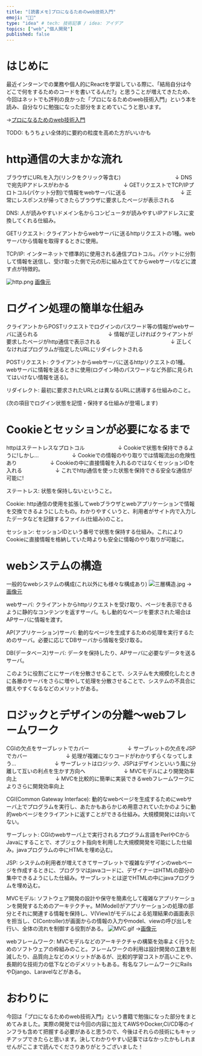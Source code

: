 ```yaml
---
title: "[読書メモ]プロになるためのweb技術入門"
emoji: "🧑‍💻"
type: "idea" # tech: 技術記事 / idea: アイデア
topics: ["web","個人開発"]
published: false
---
```

# はじめに
最近インターンでの業務や個人的にReactを学習している際に、「結局自分は今どこで何をするためのコードを書いてるんだ?」と思うことが増えてきたため、今回はネットでも評判の良かった「プロになるためのweb技術入門」という本を読み、自分なりに勉強になった部分をまとめていこうと思います。


→[プロになるためのweb技術入門](https://amzn.asia/d/hlOku8X)

TODO: もうちょい全体的に要約の粒度を高めた方がいいかも
# http通信の大まかな流れ
ブラウザにURLを入力(リンクをクリック等含む)
　　　　　　　　　　↓
DNSで宛先IPアドレスがわかる
　　　　　　　　　　↓
GETリクエストでTCP/IPプロトコル(パケット分割)で情報をwebサーバに送る
　　　　　　　　　　↓
正常にレスポンスが帰ってきたらブラウザに要求したページが表示される

DNS: 
人が読みやすいドメイン名からコンピュータが読みやすいIPアドレスに変換してくれる仕組み。

GETリクエスト: 
クライアントからwebサーバに送るhttpリクエストの1種。webサーバから情報を取得するときに使用。


TCP/IP:
インターネットで標準的に使用される通信プロトコル。パケットに分割して情報を送信し、受け取った側で元の形に組み立ててからwebサーバなどに渡す点が特徴的。

![http.png](https://qiita-image-store.s3.ap-northeast-1.amazonaws.com/0/3279945/958fae92-9ad5-47dd-edf3-85af6d122a0e.png)
[画像元](https://web773.hatenablog.com/entry/2021/07/06/201837)



# ログイン処理の簡単な仕組み
クライアントからPOSTリクエストでログインのパスワード等の情報がwebサーバに送られる
　　　　　　　　　　　　　↓
情報が正しければクライアントが要求したページがhttp通信で表示される
　　　　　　　　　　　　　↓
正しくなければプログラムが指定したURLにリダイレクトされる


POSTリクエスト:
クライアントからwebサーバに送るhttpリクエストの1種。webサーバに情報を送るときに使用(ログイン時のパスワードなど外部に見られてはいけない情報を送る)。

リダイレクト:
最初に要求されたURLとは異なるURLに誘導する仕組みのこと。

(次の項目でログイン状態を記憶・保持する仕組みが登場します)

# Cookieとセッションが必要になるまで
httpはステートレスなプロトコル
　　　　　　↓
Cookieで状態を保持できるように!しかし...
　　　　　　↓
Cookieでの情報のやり取りでは情報流出の危険性あり
　　　　　　↓
Cookieの中に直接情報を入れるのではなくセッションIDを入れる
　　　　　　↓
これでhttp通信を使った状態を保持できる安全な通信が可能に!

ステートレス:
状態を保持しないということ。

Cookie:
http通信の使用を拡張してwebブラウザとwebアプリケーションで情報を交換できるようにしたもの。わかりやすくいうと、利用者がサイト内で入力したデータなどを記録するファイル(仕組み)のこと。

セッション:
セッションIDという番号で状態を保持する仕組み。これによりCookieに直接情報を格納していた時よりも安全に情報のやり取りが可能に。


# webシステムの構造


一般的なwebシステムの構成(これ以外にも様々な構成あり)
![三層構造.jpg](https://qiita-image-store.s3.ap-northeast-1.amazonaws.com/0/3279945/8ba70789-03fb-c47d-4ef7-0782a935f7b0.jpeg)
→[画像元](https://ryonotes.com/web-3-layer-architecture/)

webサーバ:
クライアントからhttpリクエストを受け取り、ページを表示できるように静的なコンテンツを返すサーバ。もし動的なページを要求された場合はAPサーバに情報を渡す。

AP(アプリケーション)サーバ:
動的なページを生成するための処理を実行するためのサーバ。必要に応じてDBサーバから情報を受け取る。

DB(データベース)サーバ:
データを保持したり、APサーバに必要なデータを送るサーバ。

このように役割ごとにサーバを分散させることで、システムを大規模化したときに各層のサーバをさらに増やして処理を分散させることで、システムの不具合に備えやすくなるなどのメリットがある。

# ロジックとデザインの分離〜webフレームワーク
CGIの欠点をサーブレットでカバー
　　　　　　　↓
サーブレットの欠点をJSPでカバー
　　　　　　　↓
処理が複雑になりコードがわかりずらくなってしまう...
　　　　　　　↓
サーブレットはロジック、JSPはデザインといいう風に分離して互いの利点を生かす方向へ
　　　　　　　↓
MVCモデルにより開発効率向上
　　　　　　　↓
MVCを比較的に簡単に実装できるwebフレームワークによりさらに開発効率向上

CGI(Common Gateway Interface):
動的なwebページを生成するためにwebサーバ上でプログラムを実行し、あたかもあらかじめ用意されていたかのように動的webページをクライアントに返すことができる仕組み。大規模開発には向いてない。

サーブレット:
CGIのwebサーバ上で実行されるプログラム言語をPerlやCからJavaにすることで、オブジェクト指向を利用した大規模開発を可能にした仕組み。javaプログラムの中にHTMLを埋め込む。

JSP:
システムの利用者が増えてきてサーブレットで複雑なデザインのwebページを作成するときに、プログラマはjavaコードに、デザイナーはHTMLの部分の集中できるようにした仕組み。サーブレットとは逆でHTMLの中にjavaプログラムを埋め込む。

MVCモデル:
ソフトウェア開発の設計や保守を簡素化して複雑なアプリケーションを開発するためのアーキテクチャ。M(Model)がアプリケーションの処理の部分とそれに関連する情報を保持し、V(View)がモデルによる処理結果の画面表示を担当し、C(Controller)が画面からの情報の入力やmodel、viewの呼び出しを行い、全体の流れを制御する役割がある。
![MVC.gif](https://qiita-image-store.s3.ap-northeast-1.amazonaws.com/0/3279945/319f343d-135d-ef72-b968-6e1b58675470.gif)
→[画像元](https://atmarkit.itmedia.co.jp/fjava/javafaq/j2ee/j2e07.html)

webフレームワーク:
MVCモデルなどのアーキテクチャの構築を効率よく行うためのソフトウェアの枠組みのこと。フレームワークの利用は設計開発の工数を削減したり、品質向上などのメリットがあるが、比較的学習コストが高いことや、長期的な技術力の低下などのデメリットもある。有名なフレームワークにRailsやDjango、Laravelなどがある。

# おわりに
今回は「プロになるためのweb技術入門」という書籍で勉強になった部分をまとめてみました。実際の開発では今回の内容に加えてAWSやDocker,CI/CD等のインフラも含めて把握する必要があると思うので、今後はそれらの技術にもキャッチアップできたらと思います。決してわかりやすい記事ではなかったかもしれませんがここまで読んでくださりありがとうございました！